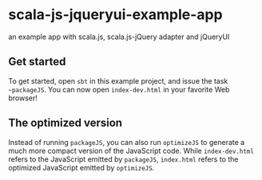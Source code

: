 scala-js-jqueryui-example-app
=============================

an example app with scala.js, scala.js-jQuery adapter and jQueryUI

## Get started

To get started, open `sbt` in this example project, and issue the task
`~packageJS`.
You can now open `index-dev.html` in your favorite Web browser!

## The optimized version

Instead of running `packageJS`, you can also run `optimizeJS` to generate
a much more compact version of the JavaScript code. While `index-dev.html`
refers to the JavaScript emitted by `packageJS`, `index.html` refers to the
optimized JavaScript emitted by `optimizeJS`.
